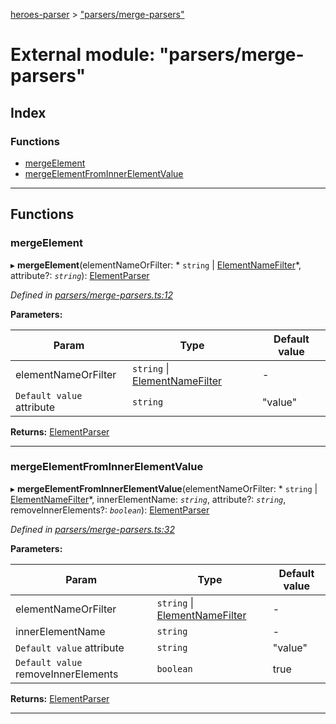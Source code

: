 [heroes-parser](../README.md) > ["parsers/merge-parsers"](../modules/_parsers_merge_parsers_.md)

# External module: "parsers/merge-parsers"

## Index

### Functions

* [mergeElement](_parsers_merge_parsers_.md#mergeelement)
* [mergeElementFromInnerElementValue](_parsers_merge_parsers_.md#mergeelementfrominnerelementvalue)

---

## Functions

<a id="mergeelement"></a>

###  mergeElement

▸ **mergeElement**(elementNameOrFilter: * `string` &#124; [ElementNameFilter](_parsers_element_name_filters_.md#elementnamefilter)*, attribute?: *`string`*): [ElementParser](_parsers_index_.md#elementparser)

*Defined in [parsers/merge-parsers.ts:12](https://github.com/joeistas/heroes-parser/blob/be29d1f/src/parsers/merge-parsers.ts#L12)*

**Parameters:**

| Param | Type | Default value |
| ------ | ------ | ------ |
| elementNameOrFilter |  `string` &#124; [ElementNameFilter](_parsers_element_name_filters_.md#elementnamefilter)| - |
| `Default value` attribute | `string` | &quot;value&quot; |

**Returns:** [ElementParser](_parsers_index_.md#elementparser)

___
<a id="mergeelementfrominnerelementvalue"></a>

###  mergeElementFromInnerElementValue

▸ **mergeElementFromInnerElementValue**(elementNameOrFilter: * `string` &#124; [ElementNameFilter](_parsers_element_name_filters_.md#elementnamefilter)*, innerElementName: *`string`*, attribute?: *`string`*, removeInnerElements?: *`boolean`*): [ElementParser](_parsers_index_.md#elementparser)

*Defined in [parsers/merge-parsers.ts:32](https://github.com/joeistas/heroes-parser/blob/be29d1f/src/parsers/merge-parsers.ts#L32)*

**Parameters:**

| Param | Type | Default value |
| ------ | ------ | ------ |
| elementNameOrFilter |  `string` &#124; [ElementNameFilter](_parsers_element_name_filters_.md#elementnamefilter)| - |
| innerElementName | `string` | - |
| `Default value` attribute | `string` | &quot;value&quot; |
| `Default value` removeInnerElements | `boolean` | true |

**Returns:** [ElementParser](_parsers_index_.md#elementparser)

___


